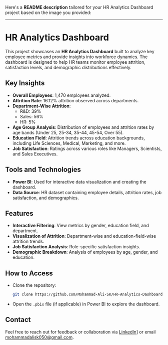 Here's a **README description** tailored for your HR Analytics Dashboard project based on the image you provided:  

---

# HR Analytics Dashboard  

This project showcases an **HR Analytics Dashboard** built to analyze key employee metrics and provide insights into workforce dynamics. The dashboard is designed to help HR teams monitor employee attrition, satisfaction levels, and demographic distributions effectively.  

## Key Insights  
- **Overall Employees**: 1,470 employees analyzed.  
- **Attrition Rate**: 16.12% attrition observed across departments.  
- **Department-Wise Attrition**:  
  - R&D: 39%  
  - Sales: 56%  
  - HR: 5%  
- **Age Group Analysis**: Distribution of employees and attrition rates by age bands (Under 25, 25-34, 35-44, 45-54, Over 55).  
- **Education Field**: Attrition trends across education backgrounds, including Life Sciences, Medical, Marketing, and more.  
- **Job Satisfaction**: Ratings across various roles like Managers, Scientists, and Sales Executives.  

## Tools and Technologies  
- **Power BI**: Used for interactive data visualization and creating the dashboard.  
- **Data Source**: HR dataset containing employee details, attrition rates, job satisfaction, and demographics.  

## Features  
- **Interactive Filtering**: View metrics by gender, education field, and department.  
- **Visualization of Attrition**: Department-wise and education-field-wise attrition trends.  
- **Job Satisfaction Analysis**: Role-specific satisfaction insights.  
- **Demographic Breakdown**: Analysis of employees by age, gender, and education.  

## How to Access  
- Clone the repository:  
  ```bash  
  git clone https://github.com/Mohammad-Ali-SK/HR-Analytics-Dashboard.git  
  ```  
- Open the `.pbix` file (if applicable) in Power BI to explore the dashboard.  


## Contact  
Feel free to reach out for feedback or collaboration via [LinkedIn](https://www.linkedin.com/in/mohammad-ali-sk-316508240/)] or email  mohammadalisk050@gmail.com. 
